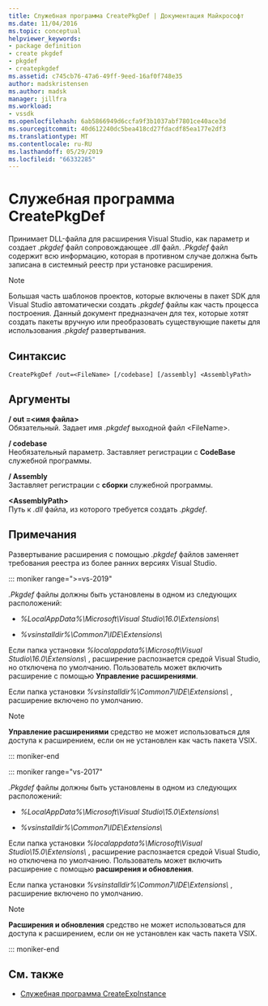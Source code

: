 ```yaml
---
title: Служебная программа CreatePkgDef | Документация Майкрософт
ms.date: 11/04/2016
ms.topic: conceptual
helpviewer_keywords:
- package definition
- create pkgdef
- pkgdef
- createpkgdef
ms.assetid: c745cb76-47a6-49ff-9eed-16af0f748e35
author: madskristensen
ms.author: madsk
manager: jillfra
ms.workload:
- vssdk
ms.openlocfilehash: 6ab5866949d6ccfa9f3b1037abf7801ce40ace3d
ms.sourcegitcommit: 40d612240dc5bea418cd27fdacdf85ea177e2df3
ms.translationtype: MT
ms.contentlocale: ru-RU
ms.lasthandoff: 05/29/2019
ms.locfileid: "66332285"
---
```

# <a name="createpkgdef-utility"></a>Служебная программа CreatePkgDef
Принимает DLL-файла для расширения Visual Studio, как параметр и создает *.pkgdef* файл сопровождающее *.dll* файл. *.Pkgdef* файл содержит всю информацию, которая в противном случае должна быть записана в системный реестр при установке расширения.

> [!NOTE]
> Большая часть шаблонов проектов, которые включены в пакет SDK для Visual Studio автоматически создать *.pkgdef* файлы как часть процесса построения. Данный документ предназначен для тех, которые хотят создать пакеты вручную или преобразовать существующие пакеты для использования *.pkgdef* развертывания.

## <a name="syntax"></a>Синтаксис

```
CreatePkgDef /out=<FileName> [/codebase] [/assembly] <AssemblyPath>
```

## <a name="arguments"></a>Аргументы
**/ out =&lt;имя файла&gt;** \
Обязательный. Задает имя *.pkgdef* выходной файл &lt;FileName&gt;.

**/ codebase**\
Необязательный параметр. Заставляет регистрации с **CodeBase** служебной программы.

**/ Assembly**\
Заставляет регистрации с **сборки** служебной программы.

**&lt;AssemblyPath&gt;** \
Путь к *.dll* файла, из которого требуется создать *.pkgdef*.

## <a name="remarks"></a>Примечания
Развертывание расширения с помощью *.pkgdef* файлов заменяет требования реестра из более ранних версиях Visual Studio.

::: moniker range=">=vs-2019"

*.Pkgdef* файлы должны быть установлены в одном из следующих расположений:

- *%LocalAppData%\Microsoft\Visual Studio\16.0\Extensions\\*

- *%vsinstalldir%\Common7\IDE\Extensions\\*

Если папка установки *%localappdata%\Microsoft\Visual Studio\16.0\Extensions\\* , расширение распознается средой Visual Studio, но отключена по умолчанию. Пользователь может включить расширение с помощью **Управление расширениями**.

Если папка установки *%vsinstalldir%\Common7\IDE\Extensions\\* , расширение включено по умолчанию.

> [!NOTE]
> **Управление расширениями** средство не может использоваться для доступа к расширением, если он не установлен как часть пакета VSIX.

::: moniker-end

::: moniker range="vs-2017"

*.Pkgdef* файлы должны быть установлены в одном из следующих расположений:

- *%LocalAppData%\Microsoft\Visual Studio\15.0\Extensions\\*

- *%vsinstalldir%\Common7\IDE\Extensions\\*

Если папка установки *%localappdata%\Microsoft\Visual Studio\15.0\Extensions\\* , расширение распознается средой Visual Studio, но отключена по умолчанию. Пользователь может включить расширение с помощью **расширения и обновления**.

Если папка установки *%vsinstalldir%\Common7\IDE\Extensions\\* , расширение включено по умолчанию.

> [!NOTE]
> **Расширения и обновления** средство не может использоваться для доступа к расширением, если он не установлен как часть пакета VSIX.

::: moniker-end

## <a name="see-also"></a>См. также
- [Служебная программа CreateExpInstance](../../extensibility/internals/createexpinstance-utility.md)
